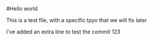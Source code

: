 #Hello world

This is a test file, with a specific tpyo that we will fix later

I've added an extra line to test the commit
123

